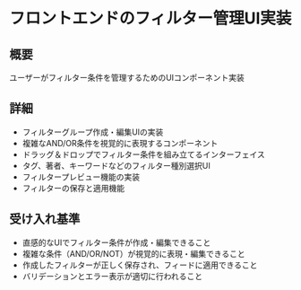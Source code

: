 # フロントエンドのフィルター管理UI実装

## 概要

ユーザーがフィルター条件を管理するためのUIコンポーネント実装

## 詳細

- フィルターグループ作成・編集UIの実装
- 複雑なAND/OR条件を視覚的に表現するコンポーネント
- ドラッグ＆ドロップでフィルター条件を組み立てるインターフェイス
- タグ、著者、キーワードなどのフィルター種別選択UI
- フィルタープレビュー機能の実装
- フィルターの保存と適用機能

## 受け入れ基準

- 直感的なUIでフィルター条件が作成・編集できること
- 複雑な条件（AND/OR/NOT）が視覚的に表現・編集できること
- 作成したフィルターが正しく保存され、フィードに適用できること
- バリデーションとエラー表示が適切に行われること
